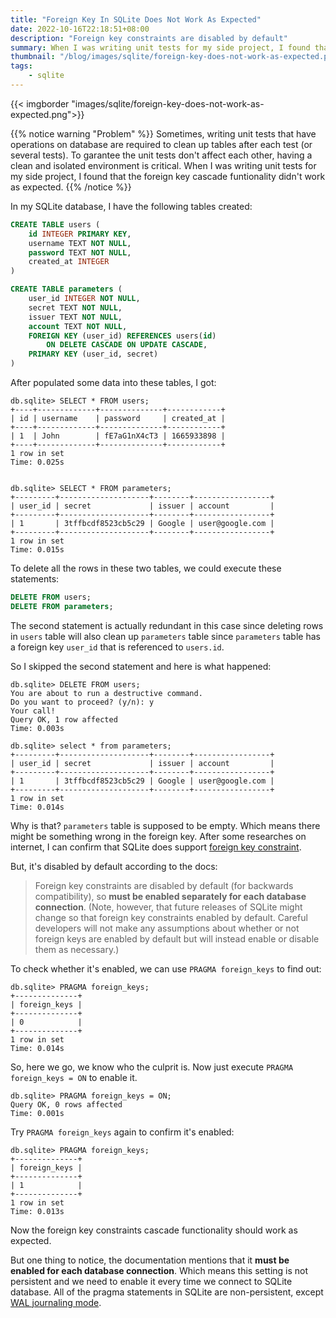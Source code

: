 ```yaml
---
title: "Foreign Key In SQLite Does Not Work As Expected"
date: 2022-10-16T22:18:51+08:00
description: "Foreign key constraints are disabled by default"
summary: When I was writing unit tests for my side project, I found that the foreign key cascade funtionality didn't work as expected.
thumbnail: "/blog/images/sqlite/foreign-key-does-not-work-as-expected.png"
tags: 
    - sqlite
---
```


{{< imgborder "images/sqlite/foreign-key-does-not-work-as-expected.png">}}

{{% notice warning "Problem" %}}
Sometimes, writing unit tests that have operations on database are required to clean up tables after each test (or several tests).
To garantee the unit tests don't affect each other, having a clean and isolated environment is critical.
When I was writing unit tests for my side project, I found that the foreign key cascade funtionality didn't work as expected.
{{% /notice %}}


In my SQLite database, I have the following tables created:

```sql
CREATE TABLE users (
    id INTEGER PRIMARY KEY,
    username TEXT NOT NULL,
    password TEXT NOT NULL,
    created_at INTEGER
)

CREATE TABLE parameters (
    user_id INTEGER NOT NULL,
    secret TEXT NOT NULL,
    issuer TEXT NOT NULL,
    account TEXT NOT NULL,
	FOREIGN KEY (user_id) REFERENCES users(id)
		ON DELETE CASCADE ON UPDATE CASCADE,
	PRIMARY KEY (user_id, secret)
)
```

After populated some data into these tables, I got:
```shell
db.sqlite> SELECT * FROM users;
+----+-------------+--------------+------------+
| id | username    | password     | created_at |
+----+-------------+--------------+------------+
| 1  | John        | fE7aG1nX4cT3 | 1665933898 |
+----+-------------+--------------+------------+
1 row in set
Time: 0.025s


db.sqlite> SELECT * FROM parameters;
+---------+--------------------+--------+-----------------+
| user_id | secret             | issuer | account         |
+---------+--------------------+--------+-----------------+
| 1       | 3tffbcdf8523cb5c29 | Google | user@google.com |
+---------+--------------------+--------+-----------------+
1 row in set
Time: 0.015s
```
To delete all the rows in these two tables, we could execute these statements:

```sql
DELETE FROM users;
DELETE FROM parameters;
```

The second statement is actually redundant in this case since deleting rows in `users` table
will also clean up `parameters` table since `parameters` table has a foreign key `user_id` that is referenced to `users.id`.

So I skipped the second statement and here is what happened:

```shell
db.sqlite> DELETE FROM users;
You are about to run a destructive command.
Do you want to proceed? (y/n): y
Your call!
Query OK, 1 row affected
Time: 0.003s

db.sqlite> select * from parameters;
+---------+--------------------+--------+-----------------+
| user_id | secret             | issuer | account         |
+---------+--------------------+--------+-----------------+
| 1       | 3tffbcdf8523cb5c29 | Google | user@google.com |
+---------+--------------------+--------+-----------------+
1 row in set
Time: 0.014s
```

Why is that? `parameters` table is supposed to be empty. Which means there might be something wrong in the foreign key.
After some researches on internet, I can confirm that SQLite does support [foreign key constraint](https://www.sqlite.org/foreignkeys.html#fk_enable).

But, it's disabled by default according to the docs:
> Foreign key constraints are disabled by default (for backwards compatibility), so **must be enabled separately for each database connection**. (Note, however, that future releases of SQLite might change so that foreign key constraints enabled by default. Careful developers will not make any assumptions about whether or not foreign keys are enabled by default but will instead enable or disable them as necessary.) 

To check whether it's enabled, we can use `PRAGMA foreign_keys` to find out:
```shell
db.sqlite> PRAGMA foreign_keys;
+--------------+
| foreign_keys |
+--------------+
| 0            |
+--------------+
1 row in set
Time: 0.014s
```

So, here we go, we know who the culprit is. Now just execute `PRAGMA foreign_keys = ON` to enable it.
```shell
db.sqlite> PRAGMA foreign_keys = ON;
Query OK, 0 rows affected
Time: 0.001s
```

Try `PRAGMA foreign_keys` again to confirm it's enabled:
```shell
db.sqlite> PRAGMA foreign_keys;
+--------------+
| foreign_keys |
+--------------+
| 1            |
+--------------+
1 row in set
Time: 0.013s
```

Now the foreign key constraints cascade functionality should work as expected.

But one thing to notice, the documentation mentions that it **must be enabled for each database connection**.
Which means this setting is not persistent and we need to enable it every time we connect to SQLite database.
All of the pragma statements in SQLite are non-persistent, except [WAL journaling mode](https://www.sqlite.org/pragma.html#pragma_journal_mode).
